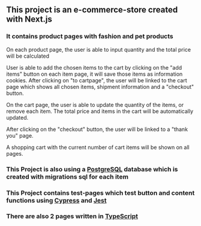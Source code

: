 ## This project is an e-commerce-store created with Next.js

### It contains product pages with fashion and pet products

On each product page, the user is able to input quantity and the total price will be calculated 

  User is able to add the chosen items to the cart by clicking on the "add items" button on each item page, it will save those items as information cookies. After clicking on "to cartpage", the user will be linked to the cart page which shows all chosen items, shipment information and a "checkout" button. 

  On the cart page, the user is able to update the quantity of the items, or remove each item. The total price and items in the cart will be automatically updated. 

  After clicking on the "checkout" button, the user will be linked to a "thank you" page.
  
  A shopping cart with the current number of cart items will be shown on all pages.
  
### This Project is also using a [PostgreSQL](https://www.postgresql.org) database which is created with migrations sql for each item

### This Project contains test-pages which test button and content functions using [Cypress](https://www.cypress.io) and [Jest](https://www.jestjs.io)

### There are also 2 pages written in [TypeScript](https://www.typescriptlang.org)

